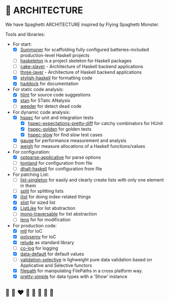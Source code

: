 # 📐 ARCHITECTURE

We have Spaghetti ARCHITECTURE inspired by Flying Spaghetti Monster.

Tools and libraries:
* For start:
  * [x] [Summoner](https://kowainik.github.io/projects/summoner) for scaffolding fully configured batteries-included production-level Haskell projects
  * [ ] [haskeleton](https://github.com/tfausak/haskeleton) is a project skeleton for Haskell packages
  * [ ] [cake-slayer](https://github.com/kowainik/cake-slayer) - Architecture of Haskell backend applications
  * [ ] [three-layer](https://github.com/Holmusk/three-layer) - Architecture of Haskell backend applications
  * [x] [stylish-haskell](https://github.com/haskell/stylish-haskell) for formatting code
  * [x] [haddock](https://haskell-haddock.readthedocs.io/en/latest/index.html) for documentation
* For static code analysis:
  * [x] [hlint](https://github.com/ndmitchell/hlint) for source code suggestions
  * [x] [stan](https://kowainik.github.io/projects/stan) for STatic ANalysis
  * [ ] [weeder](https://github.com/ocharles/weeder) for detect dead code
* For dynamic code analysis:
  * [x] [hspec](https://hspec.github.io/) for unit and integration tests
    * [x] [hspec-expectations-pretty-diff](https://github.com/unrelentingtech/hspec-expectations-pretty-diff#readme) for catchy combinators for HUnit
    * [x] [hspec-golden](https://github.com/stackbuilders/hspec-golden#readme) for golden tests
    * [x] [hspec-slow](https://github.com/SupercedeTech/hspec-slow) for find slow test cases
  * [x] [gauge](https://github.com/vincenthz/hs-gauge) for performance measurement and analysis
  * [ ] [weigh](https://github.com/fpco/weigh#readme) for measure allocations of a Haskell functions/values
* For configuration:
  * [x] [optparse-applicative](https://github.com/pcapriotti/optparse-applicative) for parse options
  * [ ] [tomland](https://kowainik.github.io/posts/2019-01-14-tomland) for configuration from file
  * [ ] [dhall-haskell](https://github.com/dhall-lang/dhall-haskell) for configuration from file
* For patching List:
  * [ ] [list-singleton](https://hackage.haskell.org/package/list-singleton) for easily and clearly create lists with only one element in them
  * [ ] [split](https://hackage.haskell.org/package/split) for splitting lists
  * [x] [ilist](https://hackage.haskell.org/package/ilist) for doing index-related things
  * [x] [slist](https://kowainik.github.io/projects/slist) for sized list
  * [x] [ListLike](https://hackage.haskell.org/package/ListLike) for list abstraction
  * [ ] [mono-traversable](https://github.com/snoyberg/mono-traversable#readme) for list abstraction
  * [ ] [lens](https://github.com/ekmett/lens#lens-lenses-folds-and-traversals) for for modification
* For production code:
  * [x] [mtl](https://github.com/haskell/mtl) for IoC
  * [X] [polysemy](https://github.com/polysemy-research/polysemy#readme) for IoC
  * [x] [relude](https://kowainik.github.io/projects/relude) as standard library
  * [ ] [co-log](https://github.com/kowainik/co-log) for logging
  * [x] [data-default](https://hackage.haskell.org/package/data-default) for default values
  * [ ] [validation-selective](https://github.com/kowainik/validation-selective) is lighweight pure data validation based on Applicative and Selective functors
  * [x] [filepath](https://github.com/haskell/filepath#readme) for manipulating FilePaths in a cross platform way.
  * [x] [pretty-simple](https://github.com/cdepillabout/pretty-simple) for data types with a 'Show' instance

## 🦄 🌈 ❤️ 💛 💚 💙 🤍 🖤
